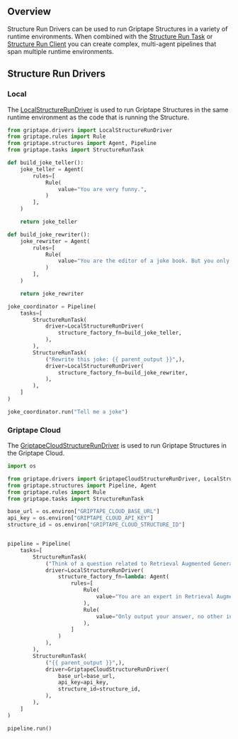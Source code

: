 ## Overview
Structure Run Drivers can be used to run Griptape Structures in a variety of runtime environments.
When combined with the [Structure Run Task](../../griptape-framework/structures/tasks.md#structure-run-task) or [Structure Run Client](../../griptape-tools/official-tools/structure-run-client.md) you can create complex, multi-agent pipelines that span multiple runtime environments.

## Structure Run Drivers

### Local

The [LocalStructureRunDriver](../../reference/griptape/drivers/structure_run/local_structure_run_driver.md) is used to run Griptape Structures in the same runtime environment as the code that is running the Structure.

```python
from griptape.drivers import LocalStructureRunDriver
from griptape.rules import Rule
from griptape.structures import Agent, Pipeline
from griptape.tasks import StructureRunTask

def build_joke_teller():
    joke_teller = Agent(
        rules=[
            Rule(
                value="You are very funny.",
            )
        ],
    )

    return joke_teller

def build_joke_rewriter():
    joke_rewriter = Agent(
        rules=[
            Rule(
                value="You are the editor of a joke book. But you only speak in riddles",
            )
        ],
    )

    return joke_rewriter

joke_coordinator = Pipeline(
    tasks=[
        StructureRunTask(
            driver=LocalStructureRunDriver(
                structure_factory_fn=build_joke_teller,
            ),
        ),
        StructureRunTask(
            ("Rewrite this joke: {{ parent_output }}",),
            driver=LocalStructureRunDriver(
                structure_factory_fn=build_joke_rewriter,
            ),
        ),
    ]
)

joke_coordinator.run("Tell me a joke")
```

### Griptape Cloud

The [GriptapeCloudStructureRunDriver](../../reference/griptape/drivers/structure_run/griptape_cloud_structure_run_driver.md) is used to run Griptape Structures in the Griptape Cloud.


```python
import os

from griptape.drivers import GriptapeCloudStructureRunDriver, LocalStructureRunDriver
from griptape.structures import Pipeline, Agent
from griptape.rules import Rule
from griptape.tasks import StructureRunTask

base_url = os.environ["GRIPTAPE_CLOUD_BASE_URL"]
api_key = os.environ["GRIPTAPE_CLOUD_API_KEY"]
structure_id = os.environ["GRIPTAPE_CLOUD_STRUCTURE_ID"]


pipeline = Pipeline(
    tasks=[
        StructureRunTask(
            ("Think of a question related to Retrieval Augmented Generation.",),
            driver=LocalStructureRunDriver(
                structure_factory_fn=lambda: Agent(
                    rules=[
                        Rule(
                            value="You are an expert in Retrieval Augmented Generation.",
                        ),
                        Rule(
                            value="Only output your answer, no other information.",
                        ),
                    ]
                )
            ),
        ),
        StructureRunTask(
            ("{{ parent_output }}",),
            driver=GriptapeCloudStructureRunDriver(
                base_url=base_url,
                api_key=api_key,
                structure_id=structure_id,
            ),
        ),
    ]
)

pipeline.run()
```
